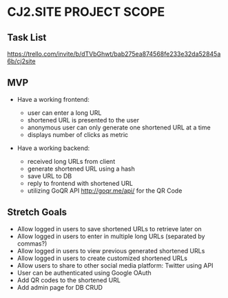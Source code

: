# CJ2.SITE PROJECT SCOPE

## Task List
https://trello.com/invite/b/dTVbGhwt/bab275ea874568fe233e32da52845a6b/cj2site

## MVP

* Have a working frontend:

  * user can enter a long URL
  * shortened URL is presented to the user
  * anonymous user can only generate one shortened URL at a time
  * displays number of clicks as metric


* Have a working backend:

  * received long URLs from client
  * generate shortened URL using a hash
  * save URL to DB
  * reply to frontend with shortened URL
  * utilizing GoQR API http://goqr.me/api/ for the QR Code

## Stretch Goals

  * Allow logged in users to save shortened URLs to retrieve later on
  * Allow logged in users to enter in multiple long URLs (separated by commas?)
  * Allow logged in users to view previous generated shortened URLs
  * Allow logged in users to create customized shortened URLs
  * Allow users to share to other social media platform: Twitter using API
  * User can be authenticated using Google OAuth
  * Add QR codes to the shortened URL
  * Add admin page for DB CRUD
  
